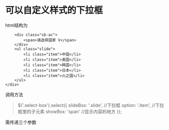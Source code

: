 # 可以自定义样式的下拉框 <br>
html结构为
> <div class="select-box">
        <div class="sb-ac">
            <span>请选择国家 V</span>
        </div>
        <ul class="slide">
            <li class="item">中国</li>
            <li class="item">美国</li>
            <li class="item">韩国</li>
            <li class="item">日本</li>
            <li class="item">火之国</li>
        </ul>
    </div>
>
调用方法
> $('.select-box').select({
            slideBox: '.slide', //下拉框
            option: '.item',  //下拉框里的子元素
            showBox: 'span' //显示内容的地方
        });
>
需传递三个参数
